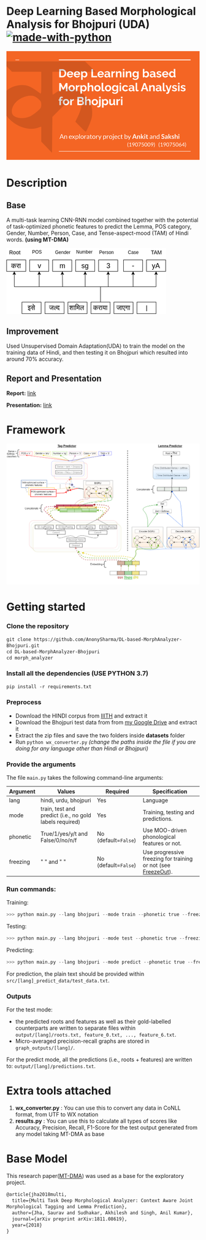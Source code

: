 
# Deep Learning Based Morphological Analysis for Bhojpuri (UDA) [![made-with-python](https://img.shields.io/badge/Made%20with-Python-1f425f.svg)](https://www.python.org/)

![image](https://github.com/AnonySharma/DL-based-MorphAnalyzer-Bhojpuri/blob/master/front.png)

# Description
## Base
A multi-task learning CNN-RNN model combined together with the potential of task-optimized phonetic features to predict the Lemma, POS category, Gender, Number, Person, Case, and Tense-aspect-mood (TAM) of Hindi words. **(using MT-DMA)**

![image](https://github.com/AnonySharma/DL-based-MorphAnalyzer-Bhojpuri/blob/master/morph_analyzer/src/images/sample.png)

## Improvement
Used Unsupervised Domain Adaptation(UDA) to train the model on the training data of Hindi, and then testing it on Bhojpuri which resulted into around 70% accuracy.


## Report and Presentation
**Report:** [link](https://drive.google.com/file/d/1eLaWkbN1VAmueGimYe4nlvPkkDK6VYxi/view?usp=sharing)

**Presentation:** [link](https://docs.google.com/presentation/d/1Hn_99vbOGmUy2mSKo6tzJixyGDQP0pV6tnliOTlh9Yw/edit?usp=sharing)

# Framework

![image2](https://github.com/AnonySharma/DL-based-MorphAnalyzer-Bhojpuri/blob/master/morph_analyzer/src/images/morph_analyzer_model.png)

# Getting started

### Clone the repository

```
git clone https://github.com/AnonySharma/DL-based-MorphAnalyzer-Bhojpuri.git
cd DL-based-MorphAnalyzer-Bhojpuri
cd morph_analyzer
```
### Install all the dependencies (USE PYTHON 3.7)

```
pip install -r requirements.txt
```
### Preprocess

 - Download the HINDI corpus from [IIITH](http://ltrc.iiit.ac.in/hutb_release/)  and extract it
 - Download the Bhojpuri test data from from [my Google Drive](https://drive.google.com/file/d/1yVYqoi8DX1QqJkEtZtmMUrev1ji3wLYD/view?usp=sharing) and extract it
 - Extract the zip files and save the two folders inside **datasets** folder
 - Run `python wx_converter.py` *(change the paths inside the file if you are doing for any language other than Hindi or Bhojpuri)* 

### Provide the arguments

The file `main.py` takes the following command-line arguments: 

| Argument | Values | Required | Specification |
| ------- | ------- | ------------- | ------------ |
| lang     | hindi, urdu, bhojpuri  | Yes | Language |
| mode     | train, test and predict (i.e., no gold labels required) | Yes |  Training, testing and predictions. |
| phonetic | True/1/yes/y/t and False/0/no/n/f | No (default=`False`) | Use MOO-driven phonological features or not. |
| freezing | "       "      and "       " | No (default=`False`) | Use progressive freezing for training or not (see [FreezeOut](https://arxiv.org/abs/1706.04983)). |

### Run commands: 
Training:
```python
>>> python main.py --lang bhojpuri --mode train --phonetic true --freezing true
```

Testing:
```python
>>> python main.py --lang bhojpuri --mode test --phonetic true --freezing true 
```

Predicting:
```python
>>> python main.py --lang bhojpuri --mode predict --phonetic true --freezing true 
```

For prediction, the plain text should be provided within `src/[lang]_predict_data/test_data.txt`.

### Outputs

For the test mode:

- the predicted roots and features as well as their gold-labelled counterparts are written to separate files within `output/[lang]/roots.txt, feature_0.txt, ..., feature_6.txt`.
- Micro-averaged precision-recall graphs are stored in `graph_outputs/[lang]/`.

For the predict mode, all the predictions (i.e., roots + features) are written to: `output/[lang]/predictions.txt`.

# Extra tools attached

 1. **wx_converter.py** : You can use this to convert any data in CoNLL format, from UTF to WX notation
 2. **results.py** : You can use this to calculate all types of scores like Accuracy, Precision, Recall, F1-Score for the test output generated from any model taking MT-DMA as base

# Base Model

This research paper([MT-DMA](https://arxiv.org/ftp/arxiv/papers/1811/1811.08619.pdf)) was used as a base for the exploratory project. 
```
@article{jha2018multi,
  title={Multi Task Deep Morphological Analyzer: Context Aware Joint Morphological Tagging and Lemma Prediction},
  author={Jha, Saurav and Sudhakar, Akhilesh and Singh, Anil Kumar},
  journal={arXiv preprint arXiv:1811.08619},
  year={2018}
}
```
